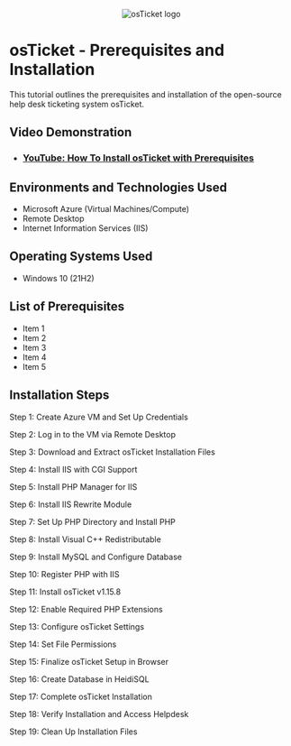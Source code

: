<p align="center">
<img src="https://i.imgur.com/Clzj7Xs.png" alt="osTicket logo"/>
</p>

<h1>osTicket - Prerequisites and Installation</h1>
This tutorial outlines the prerequisites and installation of the open-source help desk ticketing system osTicket.<br />


<h2>Video Demonstration</h2>

- ### [YouTube: How To Install osTicket with Prerequisites](https://www.youtube.com)

<h2>Environments and Technologies Used</h2>

- Microsoft Azure (Virtual Machines/Compute)
- Remote Desktop
- Internet Information Services (IIS)

<h2>Operating Systems Used </h2>

- Windows 10</b> (21H2)

<h2>List of Prerequisites</h2>

- Item 1
- Item 2
- Item 3
- Item 4
- Item 5

<h2>Installation Steps</h2>

Step 1: Create Azure VM and Set Up Credentials

Step 2: Log in to the VM via Remote Desktop

Step 3: Download and Extract osTicket Installation Files

Step 4: Install IIS with CGI Support

Step 5: Install PHP Manager for IIS

Step 6: Install IIS Rewrite Module

Step 7: Set Up PHP Directory and Install PHP

Step 8: Install Visual C++ Redistributable

Step 9: Install MySQL and Configure Database

Step 10: Register PHP with IIS

Step 11: Install osTicket v1.15.8

Step 12: Enable Required PHP Extensions

Step 13: Configure osTicket Settings

Step 14: Set File Permissions

Step 15: Finalize osTicket Setup in Browser

Step 16: Create Database in HeidiSQL

Step 17: Complete osTicket Installation

Step 18: Verify Installation and Access Helpdesk

Step 19: Clean Up Installation Files
